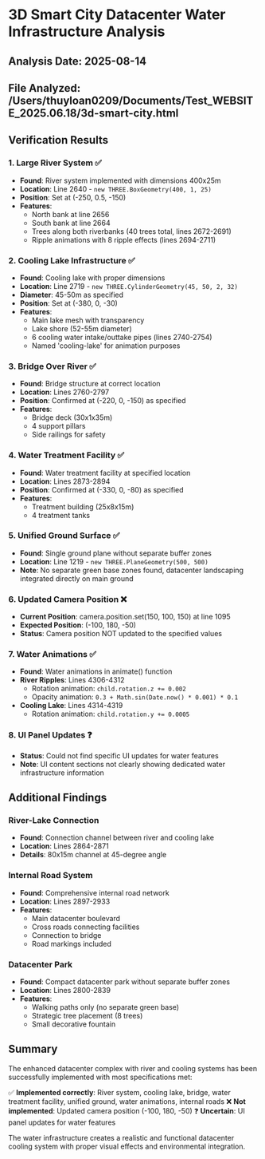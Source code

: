 # 3D Smart City Datacenter Water Infrastructure Analysis

## Analysis Date: 2025-08-14

## File Analyzed: /Users/thuyloan0209/Documents/Test_WEBSITE_2025.06.18/3d-smart-city.html

## Verification Results

### 1. Large River System ✅
- **Found**: River system implemented with dimensions 400x25m
- **Location**: Line 2640 - `new THREE.BoxGeometry(400, 1, 25)`
- **Position**: Set at (-250, 0.5, -150)
- **Features**:
  - North bank at line 2656
  - South bank at line 2664
  - Trees along both riverbanks (40 trees total, lines 2672-2691)
  - Ripple animations with 8 ripple effects (lines 2694-2711)

### 2. Cooling Lake Infrastructure ✅
- **Found**: Cooling lake with proper dimensions
- **Location**: Line 2719 - `new THREE.CylinderGeometry(45, 50, 2, 32)`
- **Diameter**: 45-50m as specified
- **Position**: Set at (-380, 0, -30)
- **Features**:
  - Main lake mesh with transparency
  - Lake shore (52-55m diameter)
  - 6 cooling water intake/outtake pipes (lines 2740-2754)
  - Named 'cooling-lake' for animation purposes

### 3. Bridge Over River ✅
- **Found**: Bridge structure at correct location
- **Location**: Lines 2760-2797
- **Position**: Confirmed at (-220, 0, -150) as specified
- **Features**:
  - Bridge deck (30x1x35m)
  - 4 support pillars
  - Side railings for safety

### 4. Water Treatment Facility ✅
- **Found**: Water treatment facility at specified location
- **Location**: Lines 2873-2894
- **Position**: Confirmed at (-330, 0, -80) as specified
- **Features**:
  - Treatment building (25x8x15m)
  - 4 treatment tanks

### 5. Unified Ground Surface ✅
- **Found**: Single ground plane without separate buffer zones
- **Location**: Line 1219 - `new THREE.PlaneGeometry(500, 500)`
- **Note**: No separate green base zones found, datacenter landscaping integrated directly on main ground

### 6. Updated Camera Position ❌
- **Current Position**: camera.position.set(150, 100, 150) at line 1095
- **Expected Position**: (-100, 180, -50)
- **Status**: Camera position NOT updated to the specified values

### 7. Water Animations ✅
- **Found**: Water animations in animate() function
- **River Ripples**: Lines 4306-4312
  - Rotation animation: `child.rotation.z += 0.002`
  - Opacity animation: `0.3 + Math.sin(Date.now() * 0.001) * 0.1`
- **Cooling Lake**: Lines 4314-4319
  - Rotation animation: `child.rotation.y += 0.0005`

### 8. UI Panel Updates ❓
- **Status**: Could not find specific UI updates for water features
- **Note**: UI content sections not clearly showing dedicated water infrastructure information

## Additional Findings

### River-Lake Connection
- **Found**: Connection channel between river and cooling lake
- **Location**: Lines 2864-2871
- **Details**: 80x15m channel at 45-degree angle

### Internal Road System
- **Found**: Comprehensive internal road network
- **Location**: Lines 2897-2933
- **Features**:
  - Main datacenter boulevard
  - Cross roads connecting facilities
  - Connection to bridge
  - Road markings included

### Datacenter Park
- **Found**: Compact datacenter park without separate buffer zones
- **Location**: Lines 2800-2839
- **Features**:
  - Walking paths only (no separate green base)
  - Strategic tree placement (8 trees)
  - Small decorative fountain

## Summary

The enhanced datacenter complex with river and cooling systems has been successfully implemented with most specifications met:

✅ **Implemented correctly**: River system, cooling lake, bridge, water treatment facility, unified ground, water animations, internal roads
❌ **Not implemented**: Updated camera position (-100, 180, -50)
❓ **Uncertain**: UI panel updates for water features

The water infrastructure creates a realistic and functional datacenter cooling system with proper visual effects and environmental integration.